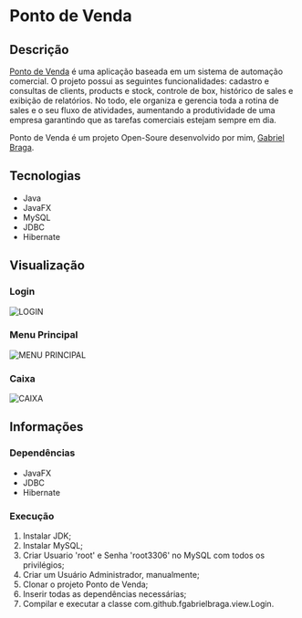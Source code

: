 # Ponto de Venda

## Descrição
[Ponto de Venda](https://github.com/gab-braga/ponto-de-sale/) é uma aplicação baseada em um sistema de automação comercial. O projeto possui as seguintes funcionalidades: cadastro e consultas de clients, products e stock, controle de box, histórico de sales e exibição de relatórios. No todo, ele organiza e gerencia toda a rotina de sales e o seu fluxo de atividades, aumentando a produtividade de uma empresa garantindo que as tarefas comerciais estejam sempre em dia.

Ponto de Venda é um projeto Open-Soure desenvolvido por mim, [Gabriel Braga](https://gab-braga.github.io/site/).

## Tecnologias
* Java
* JavaFX
* MySQL
* JDBC
* Hibernate

## Visualização
### Login
![LOGIN](https://github.com/gab-braga/ponto-de-venda/blob/master/images/PONTO-DE-VENDA-LOGIN.png)
### Menu Principal
![MENU PRINCIPAL](https://github.com/gab-braga/ponto-de-venda/blob/master/images/PONTO-DE-VENDA-MENU-PRINCIPAL.png)
### Caixa
![CAIXA](https://github.com/gab-braga/ponto-de-venda/blob/master/images/PONTO-DE-VENDA-CAIXA.png)

## Informações
### Dependências
* JavaFX
* JDBC
* Hibernate

### Execução
1. Instalar JDK;
2. Instalar MySQL;
3. Criar Usuario 'root' e Senha 'root3306' no MySQL com todos os privilégios;
4. Criar um Usuário Administrador, manualmente;
5. Clonar o projeto Ponto de Venda;
6. Inserir todas as dependências necessárias;
7. Compilar e executar a classe com.github.fgabrielbraga.view.Login.
